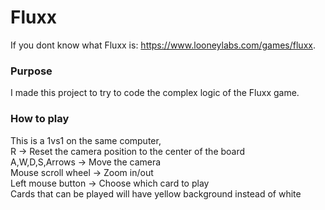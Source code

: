 # Fluxx
If you dont know what Fluxx is: https://www.looneylabs.com/games/fluxx.
### Purpose
I made this project to try to code the complex logic of the Fluxx game.
### How to play
This is a 1vs1 on the same computer,\
R -> Reset the camera position to the center of the board\
A,W,D,S,Arrows -> Move the camera\
Mouse scroll wheel -> Zoom in/out\
Left mouse button -> Choose which card to play\
Cards that can be played will have yellow background instead of white
